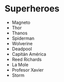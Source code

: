 # Superheroes

* Magneto
* Thor
* Thanos
* Spiderman
* Wolverine
* Deadpool
* Capitán América
* Reed Richards
* La Mole
* Profesor Xavier
* Storm